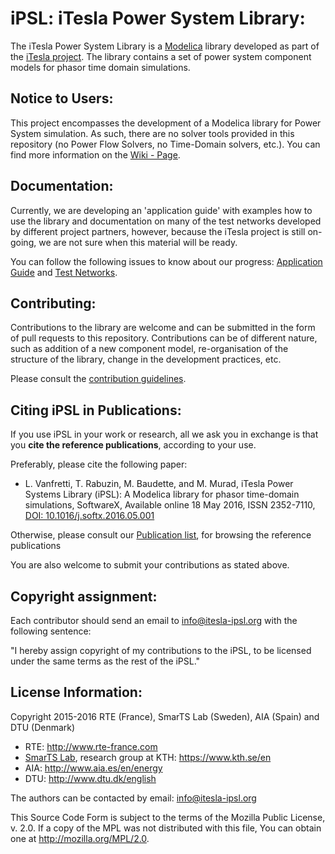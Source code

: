 # **iPSL**: iTesla Power System Library:
The iTesla Power System Library is a [Modelica](https://www.modelica.org) library developed as part of the [iTesla project](http://www.itesla-project.eu/).
The library contains a set of power system component models for phasor time domain simulations.

## Notice to Users:
This project encompasses the development of a Modelica library for Power System simulation.
As such, there are no solver tools provided in this repository (no Power Flow Solvers, no Time-Domain solvers, etc.).
You can find more information on the [Wiki - Page](https://github.com/itesla/ipsl/wiki/Overview).

## Documentation:
Currently, we are developing an 'application guide' with examples how to use the library and documentation on many of the test networks developed by different project partners, however, because the iTesla project is still on-going, we are not sure when this material will be ready.

You can follow the following issues to know about our progress: [Application Guide](https://github.com/itesla/ipsl/issues/3) and [Test Networks](https://github.com/itesla/ipsl/issues/4).

## Contributing:
Contributions to the library are welcome and can be submitted in the form of pull requests to this repository.
Contributions can be of different nature, such as addition of a new component model, re-organisation of the structure of the library, change in the development practices, etc.

Please consult the [contribution guidelines](https://github.com/itesla/ipsl/wiki/Contributing-home).

## Citing iPSL in Publications:
If you use iPSL in your work or research, all we ask you in exchange is that you **cite the reference publications**, according to your use.

Preferably, please cite the following paper:

* L. Vanfretti, T. Rabuzin, M. Baudette, and M. Murad, iTesla Power Systems Library (iPSL): A Modelica library for phasor time-domain simulations, SoftwareX, Available online 18 May 2016, ISSN 2352-7110, [DOI: 10.1016/j.softx.2016.05.001](http://dx.doi.org/10.1016/j.softx.2016.05.001)

Otherwise, please consult our [Publication list](https://github.com/itesla/ipsl/wiki/Publications), for browsing the reference publications

You are also welcome to submit your contributions as stated above.

## Copyright assignment:
Each contributor should send an email to info@itesla-ipsl.org with the following sentence:

"I hereby assign copyright of my contributions to the iPSL, to be licensed under the same terms as the rest of the iPSL."

## License Information:
Copyright 2015-2016 RTE (France), SmarTS Lab (Sweden), AIA (Spain) and DTU (Denmark)
- RTE: http://www.rte-france.com
- [SmarTS Lab](https://github.com/itesla/ipsl/wiki/Our-contributors#smarts-labs-people), research group at KTH: https://www.kth.se/en
- AIA: http://www.aia.es/en/energy
- DTU: http://www.dtu.dk/english

The authors can be contacted by email: [info@itesla-ipsl.org](mailto:info@itesla-ipsl.org)

This Source Code Form is subject to the terms of the Mozilla Public License, v. 2.0.
If a copy of the MPL was not distributed with this file, You can obtain one at http://mozilla.org/MPL/2.0.

